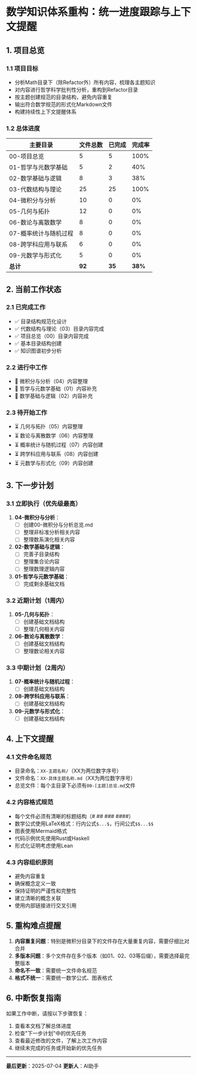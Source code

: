 # 数学知识体系重构：统一进度跟踪与上下文提醒

## 1. 项目总览

### 1.1 项目目标

- 分析Math目录下（除Refactor外）所有内容，梳理各主题知识
- 对内容进行哲学科学批判性分析，重构到Refactor目录
- 按主题创建规范的目录结构，避免内容重复
- 输出符合数学规范的形式化Markdown文件
- 构建持续性上下文提醒体系

### 1.2 总体进度

| 主要目录                 | 文件总数 | 已完成 | 完成率 |
|------------------------|---------|-------|-------|
| 00-项目总览              | 5       | 5     | 100%  |
| 01-哲学与元数学基础        | 5       | 2     | 40%   |
| 02-数学基础与逻辑         | 8       | 3     | 38%   |
| 03-代数结构与理论         | 25      | 25    | 100%  |
| 04-微积分与分析          | 10      | 0     | 0%    |
| 05-几何与拓扑            | 12      | 0     | 0%    |
| 06-数论与离散数学         | 8       | 0     | 0%    |
| 07-概率统计与随机过程      | 8       | 0     | 0%    |
| 08-跨学科应用与联系       | 6       | 0     | 0%    |
| 09-元数学与形式化         | 5       | 0     | 0%    |
| **总计**                | **92**  | **35** | **38%** |

## 2. 当前工作状态

### 2.1 已完成工作

- ✅ 目录结构规范化设计
- ✅ 代数结构与理论（03）目录内容完成
- ✅ 项目总览（00）目录内容完成
- ✅ 基本目录结构创建
- ✅ 知识图谱初步分析

### 2.2 进行中工作

- 🔄 微积分与分析（04）内容整理
- 🔄 哲学与元数学基础（01）内容补充
- 🔄 数学基础与逻辑（02）内容补充

### 2.3 待开始工作

- ⏳ 几何与拓扑（05）内容整理
- ⏳ 数论与离散数学（06）内容整理
- ⏳ 概率统计与随机过程（07）内容创建
- ⏳ 跨学科应用与联系（08）内容创建
- ⏳ 元数学与形式化（09）内容创建

## 3. 下一步计划

### 3.1 立即执行（优先级最高）

1. **04-微积分与分析**：
   - [ ] 创建00-微积分与分析总览.md
   - [ ] 整理非标准分析相关内容
   - [ ] 整理数系演化相关内容

2. **02-数学基础与逻辑**：
   - [ ] 完善子目录结构
   - [ ] 整理集合论内容
   - [ ] 整理数理逻辑内容

3. **01-哲学与元数学基础**：
   - [ ] 完成剩余基础文档

### 3.2 近期计划（1周内）

1. **05-几何与拓扑**：
   - [ ] 创建基础文档结构
   - [ ] 整理几何相关内容

2. **06-数论与离散数学**：
   - [ ] 创建基础文档结构
   - [ ] 整理数论相关内容

### 3.3 中期计划（2周内）

1. **07-概率统计与随机过程**：
   - [ ] 创建基础文档结构

2. **08-跨学科应用与联系**：
   - [ ] 创建基础文档结构

3. **09-元数学与形式化**：
   - [ ] 创建基础文档结构

## 4. 上下文提醒

### 4.1 文件命名规范

- 目录命名：`XX-主题名称/`（XX为两位数字序号）
- 文件命名：`XX-具体主题名称.md`（XX为两位数字序号）
- 总览文件：每个主目录下必须有`00-[主题]总览.md`文件

### 4.2 内容格式规范

- 每个文件必须有清晰的标题结构（# ## ### ####）
- 数学公式使用LaTeX格式：行内公式`$...$`，行间公式`$$...$$`
- 图表使用Mermaid格式
- 代码示例优先使用Rust或Haskell
- 形式化证明考虑使用Lean

### 4.3 内容组织原则

- 避免内容重复
- 确保概念定义一致
- 保持证明的严谨性和完整性
- 建立清晰的概念关联
- 使用内部链接进行交叉引用

## 5. 重构难点提醒

1. **内容重复问题**：特别是微积分目录下的文件存在大量重复内容，需要仔细比对合并
2. **多版本问题**：多个文件存在多个版本（如01、02、03等后缀），需要选择最完整版本
3. **命名不一致**：需要统一文件命名规范
4. **格式不统一**：需要统一数学公式、图表格式

## 6. 中断恢复指南

如果工作中断，请按以下步骤恢复：

1. 查看本文档了解总体进度
2. 检查"下一步计划"中的优先任务
3. 查看最近修改的文件，了解上次工作内容
4. 继续未完成的任务或开始新的优先任务

---

**最后更新**：2025-07-04
**更新人**：AI助手
